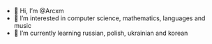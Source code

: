 - 👋 Hi, I’m @Arcxm
- 👀 I’m interested in computer science, mathematics, languages and music
- 🌱 I’m currently learning russian, polish, ukrainian and korean

<!---
Arcxm/Arcxm is a ✨ special ✨ repository because its `README.md` (this file) appears on your GitHub profile.
You can click the Preview link to take a look at your changes.
--->
